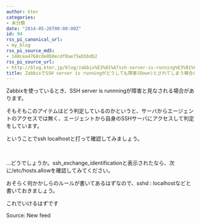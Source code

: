 ```yaml
---
author: kter
categories:
- 未分類
date: "2014-05-26T00:00:00Z"
id: 94
rss_pi_canonical_url:
- my_blog
rss_pi_source_md5:
- 148cea4768cde0b0ecdf0ae75eb5bdb2
rss_pi_source_url:
- http://blog.kter.jp/blog/zabbix%E3%81%A7ssh-server-is-running%E3%81%8C%E3%81%A9%E3%81%86%E3%81%97%E3%81%A6%E3%82%82%E9%9A%9C%E5%AE%B3%E3%81%A8%E3%81%95%E3%82%8C%E3%81%A6%E3%81%97%E3%81%BE%E3%81%86%E5%A0%B4%E5%90%88%E3%81%AE/
title: ZabbixでSSH server is runningがどうしても障害(Down)とされてしまう場合の対処
---
```

Zabbixを使っているとき、SSH server is runnningが障害と見なされる場合があります。

そもそもこのアイテムはどう判定しているのかというと、サーバからエージェントのアクセスでは無く、エージェントから自身のSSHサーバにアクセスして判定をしています。

ということでssh localhostと打って確認してみましょう。

&nbsp;

&hellip;どうでしょうか。ssh\_exchange\_identificationと表示されたなら、次に&#047;etc&#047;hosts.allowを確認してみてください。

おそらく何かかしらのルールが書いてあるはずなので、sshd : localhostなどと書いておきましょう。

これでいけるはずです

Source: New feed